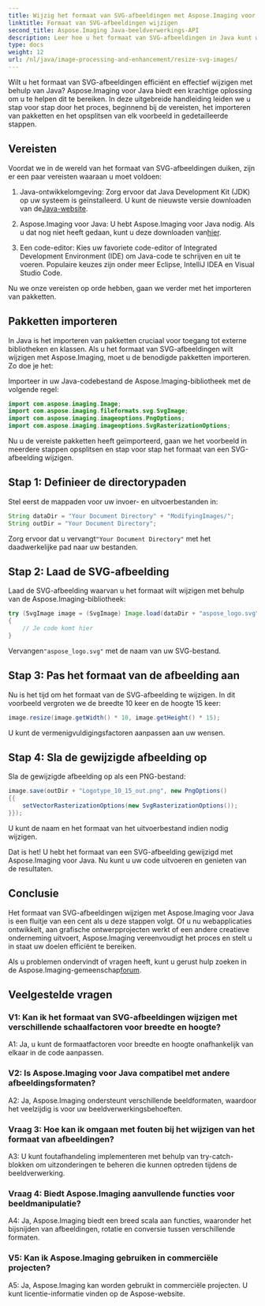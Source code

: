 ```yaml
---
title: Wijzig het formaat van SVG-afbeeldingen met Aspose.Imaging voor Java
linktitle: Formaat van SVG-afbeeldingen wijzigen
second_title: Aspose.Imaging Java-beeldverwerkings-API
description: Leer hoe u het formaat van SVG-afbeeldingen in Java kunt wijzigen met Aspose.Imaging voor Java. Stap-voor-stap handleiding voor efficiënte beeldverwerking.
type: docs
weight: 12
url: /nl/java/image-processing-and-enhancement/resize-svg-images/
---
```

Wilt u het formaat van SVG-afbeeldingen efficiënt en effectief wijzigen met behulp van Java? Aspose.Imaging voor Java biedt een krachtige oplossing om u te helpen dit te bereiken. In deze uitgebreide handleiding leiden we u stap voor stap door het proces, beginnend bij de vereisten, het importeren van pakketten en het opsplitsen van elk voorbeeld in gedetailleerde stappen.

## Vereisten

Voordat we in de wereld van het formaat van SVG-afbeeldingen duiken, zijn er een paar vereisten waaraan u moet voldoen:

1.  Java-ontwikkelomgeving: Zorg ervoor dat Java Development Kit (JDK) op uw systeem is geïnstalleerd. U kunt de nieuwste versie downloaden van de[Java-website](https://www.oracle.com/java/technologies/javase-downloads).

2. Aspose.Imaging voor Java: U hebt Aspose.Imaging voor Java nodig. Als u dat nog niet heeft gedaan, kunt u deze downloaden van[hier](https://releases.aspose.com/imaging/java/).

3. Een code-editor: Kies uw favoriete code-editor of Integrated Development Environment (IDE) om Java-code te schrijven en uit te voeren. Populaire keuzes zijn onder meer Eclipse, IntelliJ IDEA en Visual Studio Code.

Nu we onze vereisten op orde hebben, gaan we verder met het importeren van pakketten.

## Pakketten importeren

In Java is het importeren van pakketten cruciaal voor toegang tot externe bibliotheken en klassen. Als u het formaat van SVG-afbeeldingen wilt wijzigen met Aspose.Imaging, moet u de benodigde pakketten importeren. Zo doe je het:

Importeer in uw Java-codebestand de Aspose.Imaging-bibliotheek met de volgende regel:

```java
import com.aspose.imaging.Image;
import com.aspose.imaging.fileformats.svg.SvgImage;
import com.aspose.imaging.imageoptions.PngOptions;
import com.aspose.imaging.imageoptions.SvgRasterizationOptions;
```

Nu u de vereiste pakketten heeft geïmporteerd, gaan we het voorbeeld in meerdere stappen opsplitsen en stap voor stap het formaat van een SVG-afbeelding wijzigen.


## Stap 1: Definieer de directorypaden

Stel eerst de mappaden voor uw invoer- en uitvoerbestanden in:

```java
String dataDir = "Your Document Directory" + "ModifyingImages/";
String outDir = "Your Document Directory";
```

 Zorg ervoor dat u vervangt`"Your Document Directory"` met het daadwerkelijke pad naar uw bestanden.

## Stap 2: Laad de SVG-afbeelding

Laad de SVG-afbeelding waarvan u het formaat wilt wijzigen met behulp van de Aspose.Imaging-bibliotheek:

```java
try (SvgImage image = (SvgImage) Image.load(dataDir + "aspose_logo.svg"))
{
    // Je code komt hier
}
```

 Vervangen`"aspose_logo.svg"` met de naam van uw SVG-bestand.

## Stap 3: Pas het formaat van de afbeelding aan

Nu is het tijd om het formaat van de SVG-afbeelding te wijzigen. In dit voorbeeld vergroten we de breedte 10 keer en de hoogte 15 keer:

```java
image.resize(image.getWidth() * 10, image.getHeight() * 15);
```

U kunt de vermenigvuldigingsfactoren aanpassen aan uw wensen.

## Stap 4: Sla de gewijzigde afbeelding op

Sla de gewijzigde afbeelding op als een PNG-bestand:

```java
image.save(outDir + "Logotype_10_15_out.png", new PngOptions()
{{
    setVectorRasterizationOptions(new SvgRasterizationOptions());
}});
```

U kunt de naam en het formaat van het uitvoerbestand indien nodig wijzigen.

Dat is het! U hebt het formaat van een SVG-afbeelding gewijzigd met Aspose.Imaging voor Java. Nu kunt u uw code uitvoeren en genieten van de resultaten.

## Conclusie

Het formaat van SVG-afbeeldingen wijzigen met Aspose.Imaging voor Java is een fluitje van een cent als u deze stappen volgt. Of u nu webapplicaties ontwikkelt, aan grafische ontwerpprojecten werkt of een andere creatieve onderneming uitvoert, Aspose.Imaging vereenvoudigt het proces en stelt u in staat uw doelen efficiënt te bereiken.

Als u problemen ondervindt of vragen heeft, kunt u gerust hulp zoeken in de Aspose.Imaging-gemeenschap[forum](https://forum.aspose.com/).

## Veelgestelde vragen

### V1: Kan ik het formaat van SVG-afbeeldingen wijzigen met verschillende schaalfactoren voor breedte en hoogte?

A1: Ja, u kunt de formaatfactoren voor breedte en hoogte onafhankelijk van elkaar in de code aanpassen.

### V2: Is Aspose.Imaging voor Java compatibel met andere afbeeldingsformaten?

A2: Ja, Aspose.Imaging ondersteunt verschillende beeldformaten, waardoor het veelzijdig is voor uw beeldverwerkingsbehoeften.

### Vraag 3: Hoe kan ik omgaan met fouten bij het wijzigen van het formaat van afbeeldingen?

A3: U kunt foutafhandeling implementeren met behulp van try-catch-blokken om uitzonderingen te beheren die kunnen optreden tijdens de beeldverwerking.

### Vraag 4: Biedt Aspose.Imaging aanvullende functies voor beeldmanipulatie?

A4: Ja, Aspose.Imaging biedt een breed scala aan functies, waaronder het bijsnijden van afbeeldingen, rotatie en conversie tussen verschillende formaten.

### V5: Kan ik Aspose.Imaging gebruiken in commerciële projecten?

A5: Ja, Aspose.Imaging kan worden gebruikt in commerciële projecten. U kunt licentie-informatie vinden op de Aspose-website.